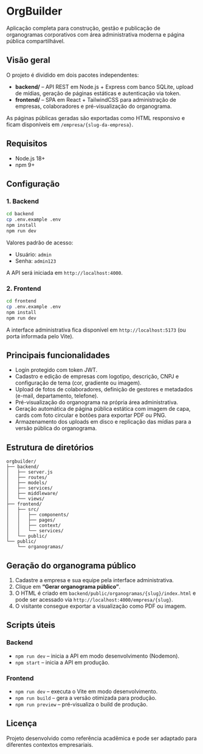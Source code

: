 # OrgBuilder

Aplicação completa para construção, gestão e publicação de organogramas corporativos com área administrativa moderna e página pública compartilhável.

## Visão geral

O projeto é dividido em dois pacotes independentes:

- **backend/** – API REST em Node.js + Express com banco SQLite, upload de mídias, geração de páginas estáticas e autenticação via token.
- **frontend/** – SPA em React + TailwindCSS para administração de empresas, colaboradores e pré-visualização do organograma.

As páginas públicas geradas são exportadas como HTML responsivo e ficam disponíveis em `/empresa/{slug-da-empresa}`.

## Requisitos

- Node.js 18+
- npm 9+

## Configuração

### 1. Backend

```bash
cd backend
cp .env.example .env
npm install
npm run dev
```

Valores padrão de acesso:

- Usuário: `admin`
- Senha: `admin123`

A API será iniciada em `http://localhost:4000`.

### 2. Frontend

```bash
cd frontend
cp .env.example .env
npm install
npm run dev
```

A interface administrativa fica disponível em `http://localhost:5173` (ou porta informada pelo Vite).

## Principais funcionalidades

- Login protegido com token JWT.
- Cadastro e edição de empresas com logotipo, descrição, CNPJ e configuração de tema (cor, gradiente ou imagem).
- Upload de fotos de colaboradores, definição de gestores e metadados (e-mail, departamento, telefone).
- Pré-visualização do organograma na própria área administrativa.
- Geração automática de página pública estática com imagem de capa, cards com foto circular e botões para exportar PDF ou PNG.
- Armazenamento dos uploads em disco e replicação das mídias para a versão pública do organograma.

## Estrutura de diretórios

```
orgbuilder/
├── backend/
│   ├── server.js
│   ├── routes/
│   ├── models/
│   ├── services/
│   ├── middleware/
│   └── views/
├── frontend/
│   ├── src/
│   │   ├── components/
│   │   ├── pages/
│   │   ├── context/
│   │   └── services/
│   └── public/
└── public/
    └── organogramas/
```

## Geração do organograma público

1. Cadastre a empresa e sua equipe pela interface administrativa.
2. Clique em **“Gerar organograma público”**.
3. O HTML é criado em `backend/public/organogramas/{slug}/index.html` e pode ser acessado via `http://localhost:4000/empresa/{slug}`.
4. O visitante consegue exportar a visualização como PDF ou imagem.

## Scripts úteis

### Backend

- `npm run dev` – inicia a API em modo desenvolvimento (Nodemon).
- `npm start` – inicia a API em produção.

### Frontend

- `npm run dev` – executa o Vite em modo desenvolvimento.
- `npm run build` – gera a versão otimizada para produção.
- `npm run preview` – pré-visualiza o build de produção.

## Licença

Projeto desenvolvido como referência acadêmica e pode ser adaptado para diferentes contextos empresariais.
